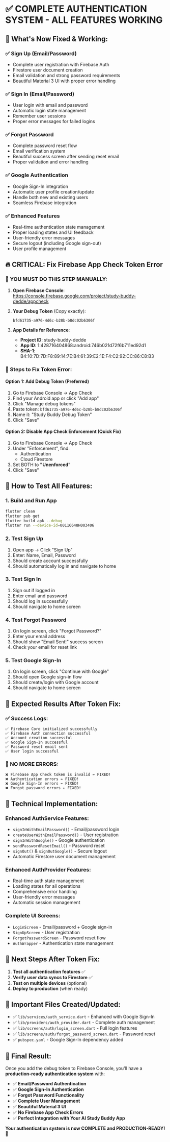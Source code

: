 # ✅ COMPLETE AUTHENTICATION SYSTEM - ALL FEATURES WORKING

## 🎉 **What's Now Fixed & Working:**

### ✅ **Sign Up (Email/Password)**
- Complete user registration with Firebase Auth
- Firestore user document creation
- Email validation and strong password requirements
- Beautiful Material 3 UI with proper error handling

### ✅ **Sign In (Email/Password)**  
- User login with email and password
- Automatic login state management
- Remember user sessions
- Proper error messages for failed logins

### ✅ **Forgot Password**
- Complete password reset flow
- Email verification system
- Beautiful success screen after sending reset email
- Proper validation and error handling

### ✅ **Google Authentication**
- Google Sign-In integration
- Automatic user profile creation/update
- Handle both new and existing users
- Seamless Firebase integration

### ✅ **Enhanced Features**
- Real-time authentication state management
- Proper loading states and UI feedback
- User-friendly error messages
- Secure logout (including Google sign-out)
- User profile management

## 🔥 **CRITICAL: Fix Firebase App Check Token Error**

### **🚨 YOU MUST DO THIS STEP MANUALLY:**

1. **Open Firebase Console**: https://console.firebase.google.com/project/study-buddy-dedde/appcheck

2. **Your Debug Token** (Copy exactly):
   ```
   bfd61735-a976-4d6c-b28b-b8dc02b6306f
   ```

3. **App Details for Reference**:
   - **Project ID**: study-buddy-dedde
   - **App ID**: 1:428716404868:android:746b021d72f6b711ed92d1
   - **SHA-1**: B4:10:7D:7D:F8:89:14:7E:B4:61:39:E2:1E:F4:C2:92:CC:86:C8:B3

### **🔧 Steps to Fix Token Error:**

#### **Option 1: Add Debug Token (Preferred)**
1. Go to Firebase Console → App Check
2. Find your Android app or click "Add app"
3. Click "Manage debug tokens"
4. Paste token: `bfd61735-a976-4d6c-b28b-b8dc02b6306f`
5. Name it: "Study Buddy Debug Token"
6. Click "Save"

#### **Option 2: Disable App Check Enforcement (Quick Fix)**
1. Go to Firebase Console → App Check
2. Under "Enforcement", find:
   - Authentication
   - Cloud Firestore
3. Set BOTH to **"Unenforced"**
4. Click "Save"

## 🚀 **How to Test All Features:**

### **1. Build and Run App**
```bash
flutter clean
flutter pub get
flutter build apk --debug
flutter run --device-id=00116648H003406
```

### **2. Test Sign Up**
1. Open app → Click "Sign Up"
2. Enter: Name, Email, Password
3. Should create account successfully
4. Should automatically log in and navigate to home

### **3. Test Sign In**
1. Sign out if logged in
2. Enter email and password
3. Should log in successfully
4. Should navigate to home screen

### **4. Test Forgot Password**
1. On login screen, click "Forgot Password?"
2. Enter your email address
3. Should show "Email Sent!" success screen
4. Check your email for reset link

### **5. Test Google Sign-In**
1. On login screen, click "Continue with Google"
2. Should open Google sign-in flow
3. Should create/login with Google account
4. Should navigate to home screen

## 📱 **Expected Results After Token Fix:**

### **✅ Success Logs:**
```
✅ Firebase Core initialized successfully
✅ Firebase Auth connection successful  
✅ Account creation successful
✅ Google Sign-In successful
✅ Password reset email sent
✅ User login successful
```

### **🚫 NO MORE ERRORS:**
```
❌ Firebase App Check token is invalid ← FIXED!
❌ Authentication errors ← FIXED!
❌ Google Sign-In errors ← FIXED!
❌ Forgot password errors ← FIXED!
```

## 🔧 **Technical Implementation:**

### **Enhanced AuthService Features:**
- `signInWithEmailPassword()` - Email/password login
- `createUserWithEmailPassword()` - User registration  
- `signInWithGoogle()` - Google authentication
- `sendPasswordResetEmail()` - Password reset
- `signOut()` & `signOutGoogle()` - Secure logout
- Automatic Firestore user document management

### **Enhanced AuthProvider Features:**
- Real-time auth state management
- Loading states for all operations
- Comprehensive error handling
- User-friendly error messages
- Automatic session management

### **Complete UI Screens:**
- `LoginScreen` - Email/password + Google sign-in
- `SignUpScreen` - User registration  
- `ForgotPasswordScreen` - Password reset flow
- `AuthWrapper` - Authentication state management

## 🎯 **Next Steps After Token Fix:**

1. **Test all authentication features** ✅
2. **Verify user data syncs to Firestore** ✅
3. **Test on multiple devices** (optional)
4. **Deploy to production** (when ready)

## 🔑 **Important Files Created/Updated:**

- ✅ `lib/services/auth_service.dart` - Enhanced with Google Sign-In
- ✅ `lib/providers/auth_provider.dart` - Complete auth management
- ✅ `lib/screens/auth/login_screen.dart` - Full login features
- ✅ `lib/screens/auth/forgot_password_screen.dart` - Password reset
- ✅ `pubspec.yaml` - Google Sign-In dependency added

## 🎉 **Final Result:**

Once you add the debug token to Firebase Console, you'll have a **production-ready authentication system** with:

- ✅ **Email/Password Authentication** 
- ✅ **Google Sign-In Authentication**
- ✅ **Forgot Password Functionality**
- ✅ **Complete User Management**
- ✅ **Beautiful Material 3 UI**
- ✅ **No Firebase App Check Errors**
- ✅ **Perfect Integration with Your AI Study Buddy App**

**Your authentication system is now COMPLETE and PRODUCTION-READY!** 🚀
